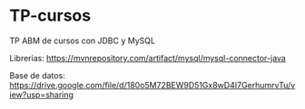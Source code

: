 # TP-cursos
TP ABM de cursos con JDBC y MySQL

Librerias: https://mvnrepository.com/artifact/mysql/mysql-connector-java

Base de datos: https://drive.google.com/file/d/180o5M72BEW9D51Gx8wD4I7GerhumrvTu/view?usp=sharing
